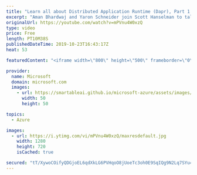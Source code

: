 ```yaml
---
title: "Learn all about Distributed Application Runtime (Dapr), Part 1 | Azure Friday"
excerpt: "Aman Bhardwaj and Yaron Schneider join Scott Hanselman to talk about the core concepts of Distributed Application Runtime (Dapr). Dapr is a portable, event-driven runtime that makes it easy for developers to build resilient, microservice stateless and stateful applications that run on the cloud and edge"
originalUrl: https://youtube.com/watch?v=mPVnu4W0xzQ
type: video
price: Free
length: PT10M38S
publishedDateTime: 2019-10-23T16:43:17Z
heat: 53

featuredContent: "<iframe width=\"800\" height=\"500\" frameborder=\"0\" src=\"https://www.youtube.com/embed/mPVnu4W0xzQ\" allow=\"accelerometer; autoplay; encrypted-media; gyroscope; picture-in-picture\" allowfullscreen></iframe>"

provider:
  name: Microsoft
  domain: microsoft.com
  images:
    - url: https://smartableai.github.io/microsoft-azure/assets/images/organizations/microsoft.com-50x50.jpg
      width: 50
      height: 50

topics:
  - Azure

images:
  - url: https://i.ytimg.com/vi/mPVnu4W0xzQ/maxresdefault.jpg
    width: 1280
    height: 720
    isCached: true

secured: "tT/XywoCOifyQDGjoEL6qdXkLG6PVHqoO8jUoeTc3oh0E9SqIQg9N2Lq7SYu4npDdJmEFfr2FdqYIiqoqY03rHxeZU9npYU9p5Xeb6uevdWxoftekqu7q/I/qhZd3Bope6tYfst1AXka5L4++WEr3W1Ogk3DnDKv7kDqzez/DHc7grKlmJWJDCCPJn00/kNzMrug97SqV8YrCcWDguwzfjzjLaWq2B3ANjyKNT88KMr3Vu+3ZDsoop1QNMph8rRwZYZqfJLicl5CRaq/O1ARi5FKgmJVUtQF48fhmA7PD813scf++KtASQAKsHBjRu6Dv/Gpr9c+5awtz9bKxZPecz/U06xsOHlR5cc8/hMEIPuHl/X4VtqyPW5Clfv1jeBIm4YFMX7c4gIek4iOoknkkpau9tXeqo58+f5Jaudzjio=;XZr/hZ9GbIckTshk7XciXw=="
---
```


